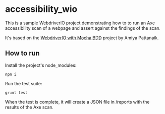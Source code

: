 #  accessibility_wio

This is a sample WebdriverIO project demonstrating how to to run an Axe accessibility scan of a webpage and assert
against the findings of the scan.

It's based on the [WebdriverIO with Mocha BDD](https://github.com/amiya-pattnaik/webdriverIO-with-mochaBDD) project by Amiya Pattanaik.
 
## How to run

Install the project's node_modules:

```
npm i
```

Run the test suite:

```
grunt test
```

When the test is complete, it will create a JSON file in /reports with the results of  the Axe scan.